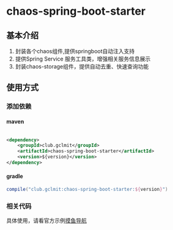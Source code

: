# chaos-spring-boot-starter

## 基本介绍

1. 封装各个chaos组件,提供springboot自动注入支持
2. 提供Spring Service 服务工具类，增强相关服务信息展示
3. 封装chaos-storage组件，提供自动去重、快速查询功能

## 使用方式

### 添加依赖

#### maven

```xml

<dependency>
    <groupId>club.gclmit</groupId>
    <artifactId>chaos-spring-boot-starter</artifactId>
    <version>${version}</version>
</dependency>
```

#### gradle

```groovy
compile("club.gclmit:chaos-spring-boot-starter:${version}")
```

### 相关代码
具体使用，请看官方示例[摸鱼导航](https://github.com/DandelionAdmin/mess-fish)